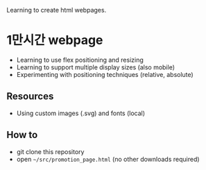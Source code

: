 Learning to create html webpages.

# 1만시간 webpage
- Learning to use flex positioning and resizing
- Learning to support multiple display sizes (also mobile)
- Experimenting with positioning techniques (relative, absolute)

## Resources
- Using custom images (.svg) and fonts (local)

## How to
- git clone this repository
- open `~/src/promotion_page.html` (no other downloads required)
